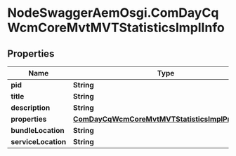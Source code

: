 # NodeSwaggerAemOsgi.ComDayCqWcmCoreMvtMVTStatisticsImplInfo

## Properties
Name | Type | Description | Notes
------------ | ------------- | ------------- | -------------
**pid** | **String** |  | [optional] 
**title** | **String** |  | [optional] 
**description** | **String** |  | [optional] 
**properties** | [**ComDayCqWcmCoreMvtMVTStatisticsImplProperties**](ComDayCqWcmCoreMvtMVTStatisticsImplProperties.md) |  | [optional] 
**bundleLocation** | **String** |  | [optional] 
**serviceLocation** | **String** |  | [optional] 


